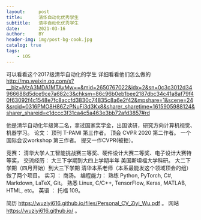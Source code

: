 ```yaml
---
layout:     post
title:      清华自动化优秀学生
subtitle:   清华自动化优秀学生
date:       2021-03-16
author:     BY
header-img: img/post-bg-cook.jpg
catalog: true
tags:
    - iOS
---
```


可以看看这个2017级清华自动化的学生 详细看看他们怎么做的 
http://mp.weixin.qq.com/s?__biz=MzA3MDA1MTAyMw==&mid=2650767022&idx=2&sn=0c3c3012d34966688d5dce9ce7a682c3&chksm=86c96b0eb1bee2187dbc34c41a8af79f40f63092f4c1548e7fc8accfd3830c74835c8a6e2f42&mpshare=1&scene=24&srcid=0316PMO8H86ZzPNuFi3d3Kx8&sharer_sharetime=1615905988124&sharer_shareid=c1dccc3f31ca4c5a463e3bb72afd3857#rd

他是清华自动化年级第二名，拿过国家奖学金，出国读研，研究方向计算机视觉、机器学习。
论文：
顶刊 T-PAMI 第三作者。
顶会 CVPR 2020 第二作者。
一个国际会议workshop 第三作者。
提交一作CVPR(被拒）。

竞赛：
清华大学人工智能挑战赛三等奖、硬件设计大赛二等奖、电子设计大赛特等奖，
交流经历：
大三下学期到大四上学期半年 美国斯坦福大学科研。
大二下学期（四月开始）到大三下学期 清华本系老师（本系最能发这个领域顶会的组） 做了两个项目。
实习 ：
商汤。
编程能力：
熟练 Python, PyTorch, C#, Markdown, LaTeX, Git。
熟悉 Linux, C/C++, TensorFlow, Keras, MATLAB, HTML, etc。
英语 ：
托福 109。

简历 https://wuziyi616.github.io/files/Personal_CV_Ziyi_Wu.pdf 。
网站 https://wuziyi616.github.io/ 。
